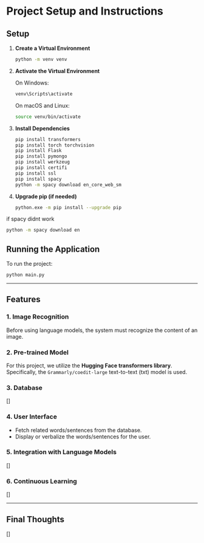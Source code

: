 # Project Setup and Instructions

## Setup

1. **Create a Virtual Environment**

   ```bash
   python -m venv venv
   ```

2. **Activate the Virtual Environment**

   On Windows:
   ```bash
   venv\Scripts\activate
   ```
   
   On macOS and Linux:
   ```bash
   source venv/bin/activate
   ```

3. **Install Dependencies**

   ```bash
   pip install transformers
   pip install torch torchvision
   pip install Flask
   pip install pymongo
   pip install werkzeug
   pip install certifi
   pip install ssl
   pip install spacy
   python -m spacy download en_core_web_sm
   ```

4. **Upgrade pip (if needed)**

   ```bash
   python.exe -m pip install --upgrade pip
   ```

if spacy didnt work
   ```bash
   python -m spacy download en
   ```

## Running the Application

To run the project:

```bash
python main.py
```

---

## Features

### 1. Image Recognition

Before using language models, the system must recognize the content of an image.

### 2. Pre-trained Model

For this project, we utilize the **Hugging Face transformers library**. Specifically, the `Grammarly/coedit-large` text-to-text (txt) model is used.

### 3. Database

[]

### 4. User Interface

- Fetch related words/sentences from the database.
- Display or verbalize the words/sentences for the user.

### 5. Integration with Language Models

[]

### 6. Continuous Learning

[]

---

## Final Thoughts

[]